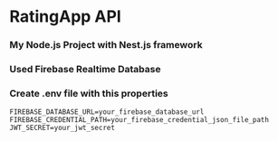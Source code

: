 # RatingApp API

### My Node.js Project with Nest.js framework

### Used Firebase Realtime Database

### Create .env file with this properties

```env
FIREBASE_DATABASE_URL=your_firebase_database_url
FIREBASE_CREDENTIAL_PATH=your_firebase_credential_json_file_path
JWT_SECRET=your_jwt_secret


```

